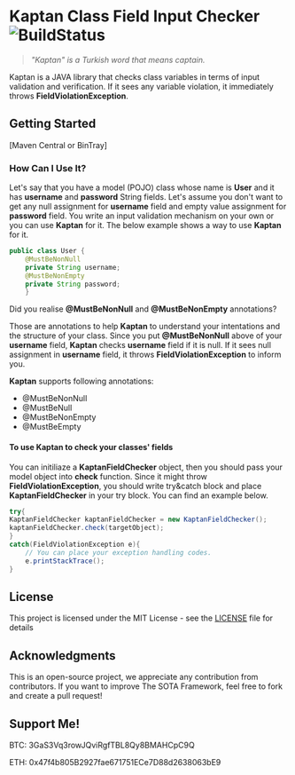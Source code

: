 # Kaptan Class Field Input Checker ![BuildStatus](https://api.travis-ci.com/burakim/Kaptan-Field-Checker.svg?token=UayyDWyqDWfpvheAzvhz&branch=master)
> *"Kaptan" is a Turkish word that means captain.*

Kaptan is a JAVA library that checks class variables in terms of input validation and verification. If it sees any variable violation, it immediately throws **FieldViolationException**.

## Getting Started
[Maven Central or BinTray]

### How Can I Use It?
Let's say that you have a model (POJO) class whose name is **User** and it has **username** and **password** String fields. Let's assume you don't want to get any null assignment for **username** field and empty value assignment for **password** field. You write an input validation mechanism on your own or you can use **Kaptan** for it. The below example shows a way to use **Kaptan** for it.
```java
public class User {
    @MustBeNonNull
    private String username;
    @MustBeNonEmpty
    private String password;
    }
```
Did you realise **@MustBeNonNull** and **@MustBeNonEmpty** annotations? 

Those are annotations to help **Kaptan** to understand your intentations and the structure of your class. Since you put **@MustBeNonNull** above of your **username** field, **Kaptan** checks **username** field if it is null. If it sees null assignment in **username** field, it throws **FieldViolationException** to inform you.

**Kaptan** supports following annotations:
* @MustBeNonNull
* @MustBeNull
* @MustBeNonEmpty
* @MustBeEmpty

#### To use **Kaptan** to check your classes' fields
You can initiliaze a **KaptanFieldChecker** object, then you should pass your model object into **check** function. Since it might throw **FieldViolationException**, you should write try&catch block and place **KaptanFieldChecker** in your try block. You can find an example below.
```java
try{
KaptanFieldChecker kaptanFieldChecker = new KaptanFieldChecker();
kaptanFieldChecker.check(targetObject);
}
catch(FieldViolationException e){
    // You can place your exception handling codes.
    e.printStackTrace();
}

```
## License

This project is licensed under the MIT License - see the [LICENSE](LICENSE) file for details

## Acknowledgments
This is an open-source project, we appreciate any contribution from contributors. If you want to improve The SOTA Framework, feel free to fork and create a pull request!

## Support Me!
BTC: 3GaS3Vq3rowJQviRgfTBL8Qy8BMAHCpC9Q

ETH: 0x47f4b805B2927fae671751ECe7D88d2638063bE9
